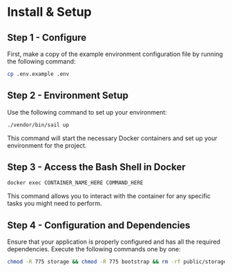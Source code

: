 # Install & Setup

## Step 1 - Configure
First, make a copy of the example environment configuration file by running the following command:
```bash
cp .env.example .env
```

## Step 2 - Environment Setup
Use the following command to set up your environment:
```bash
./vendor/bin/sail up
```
This command will start the necessary Docker containers and set up your environment for the project.

## Step 3 - Access the Bash Shell in Docker
```bash
docker exec CONTAINER_NAME_HERE COMMAND_HERE
```
This command allows you to interact with the container for any specific tasks you might need to perform.

## Step 4 - Configuration and Dependencies
Ensure that your application is properly configured and has all the required dependencies. Execute the following commands one by one:
```bash
chmod -R 775 storage && chmod -R 775 bootstrap && rm -rf public/storage && php artisan key:generate && php artisan storage:link && php artisan migrate --seed && php artisan queue:work && npm run dev
```